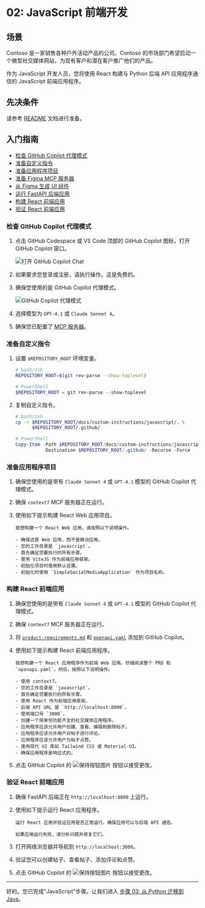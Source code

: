 # 02: JavaScript 前端开发

## 场景

Contoso 是一家销售各种户外活动产品的公司。Contoso 的市场部门希望启动一个微型社交媒体网站，为现有客户和潜在客户推广他们的产品。

作为 JavaScript 开发人员，您将使用 React 构建与 Python 后端 API 应用程序通信的 JavaScript 前端应用程序。

## 先决条件

请参考 [README](../README.md) 文档进行准备。

## 入门指南

- [检查 GitHub Copilot 代理模式](#检查-github-copilot-代理模式)
- [准备自定义指令](#准备自定义指令)
- [准备应用程序项目](#准备应用程序项目)
- [准备 Figma MCP 服务器](#准备-figma-mcp-服务器)
- [从 Figma 生成 UI 组件](#从-figma-生成-ui-组件)
- [运行 FastAPI 后端应用](#运行-fastapi-后端应用)
- [构建 React 前端应用](#构建-react-前端应用)
- [验证 React 前端应用](#验证-react-前端应用)

### 检查 GitHub Copilot 代理模式

1. 点击 GitHub Codespace 或 VS Code 顶部的 GitHub Copilot 图标，打开 GitHub Copilot 窗口。

   ![打开 GitHub Copilot Chat](./images/setup-02.png)

1. 如果要求您登录或注册，请执行操作。这是免费的。
1. 确保您使用的是 GitHub Copilot 代理模式。

   ![GitHub Copilot 代理模式](./images/setup-03.png)

1. 选择模型为 `GPT-4.1` 或 `Claude Sonnet 4`。
1. 确保您已配置了 [MCP 服务器](./00-setup.md#设置-mcp-服务器)。

### 准备自定义指令

1. 设置 `$REPOSITORY_ROOT` 环境变量。

   ```bash
   # bash/zsh
   REPOSITORY_ROOT=$(git rev-parse --show-toplevel)
   ```

   ```powershell
   # PowerShell
   $REPOSITORY_ROOT = git rev-parse --show-toplevel
   ```

1. 复制自定义指令。

    ```bash
    # bash/zsh
    cp -r $REPOSITORY_ROOT/docs/custom-instructions/javascript/. \
          $REPOSITORY_ROOT/.github/
    ```

    ```powershell
    # PowerShell
    Copy-Item -Path $REPOSITORY_ROOT/docs/custom-instructions/javascript/* `
              -Destination $REPOSITORY_ROOT/.github/ -Recurse -Force
    ```

### 准备应用程序项目

1. 确保您使用的是带有 `Claude Sonnet 4` 或 `GPT-4.1` 模型的 GitHub Copilot 代理模式。
1. 确保 `context7` MCP 服务器正在运行。
1. 使用如下提示构建 React Web 应用项目。

    ```text
    我想构建一个 React Web 应用。请按照以下说明操作。
    
    - 确保这是 Web 应用，而不是移动应用。
    - 您的工作目录是 `javascript`。
    - 首先确定您要执行的所有步骤。
    - 使用 ViteJS 作为前端应用框架。
    - 初始化项目时使用默认设置。
    - 初始化时使用 `SimpleSocialMediaApplication` 作为项目名称。
    ```

### 构建 React 前端应用

1. 确保您使用的是带有 `Claude Sonnet 4` 或 `GPT-4.1` 模型的 GitHub Copilot 代理模式。
1. 确保 `context7` MCP 服务器正在运行。
1. 将 [`product-requirements.md`](../product-requirements.md) 和 [`openapi.yaml`](../openapi.yaml) 添加到 GitHub Copilot。
1. 使用如下提示构建 React 前端应用程序。

    ```text
    我想构建一个 React 应用程序作为前端 Web 应用。仔细阅读整个 PRD 和 `openapi.yaml`。然后，按照以下说明操作。
    
    - 使用 context7。
    - 您的工作目录是 `javascript`。
    - 首先确定您要执行的所有步骤。
    - 使用 React 作为前端应用框架。
    - 后端 API URL 是 `http://localhost:8000`。
    - 使用端口号 `3000`。
    - 创建一个简单但功能齐全的社交媒体应用程序。
    - 应用程序应该允许用户创建、查看、编辑和删除帖子。
    - 应用程序应该允许用户对帖子进行评论。
    - 应用程序应该允许用户为帖子点赞。
    - 使用现代 UI 库如 Tailwind CSS 或 Material-UI。
    - 确保应用程序是响应式的。
    ```

1. 点击 GitHub Copilot 的 ![保持按钮图片](https://img.shields.io/badge/keep-blue) 按钮以接受更改。

### 验证 React 前端应用

1. 确保 FastAPI 后端正在 `http://localhost:8000` 上运行。
1. 使用如下提示运行 React 应用程序。

    ```text
    运行 React 应用并验证应用是否正常运行。确保应用可以与后端 API 通信。

    如果应用运行失败，请分析问题并修复它们。
    ```

1. 打开网络浏览器并导航到 `http://localhost:3000`。
1. 验证您可以创建帖子、查看帖子、添加评论和点赞。
1. 点击 GitHub Copilot 的 ![保持按钮图片](https://img.shields.io/badge/keep-blue) 按钮以接受更改。

---

好的。您已完成"JavaScript"步骤。让我们进入 [步骤 03: 从 Python 迁移到 Java](./03-java.md)。